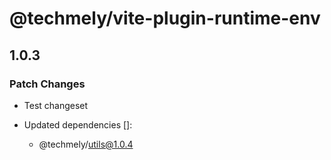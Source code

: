 # @techmely/vite-plugin-runtime-env

## 1.0.3
### Patch Changes



- Test changeset

- Updated dependencies []:
  - @techmely/utils@1.0.4
